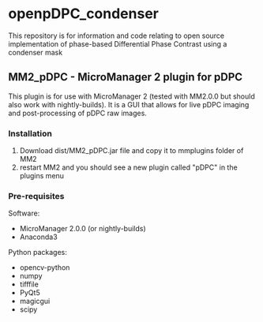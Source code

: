 # openpDPC_condenser
This repository is for information and code relating to open source implementation of phase-based Differential Phase Contrast using a condenser mask

## MM2_pDPC - MicroManager 2 plugin for pDPC
This plugin is for use with MicroManager 2 (tested with MM2.0.0 but should also work with nightly-builds). It is a GUI that allows for live pDPC imaging and post-processing of pDPC raw images. 

### Installation
1. Download dist/MM2_pDPC.jar file and copy it to mmplugins folder of MM2
2. restart MM2 and you should see a new plugin called "pDPC" in the plugins menu

### Pre-requisites
Software:
- MicroManager 2.0.0 (or nightly-builds)
- Anaconda3

Python packages:
- opencv-python
- numpy
- tifffile
- PyQt5
- magicgui
- scipy